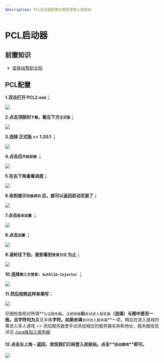 ```yaml
---
description: PCL启动器配置外置登录登入皮肤站
---
```


# PCL启动器

## 前置知识

* [皮肤站帮助文档](../First/Readme/pi-fu-zhan-wen-dang)

## PCL配置

**1.双击打开 PCL2.exe；**

![](../assets/pcl1.png)

**2.点击顶部的`下载`，看见下方`正式版`；**

![](../assets/image.png)

**3.选择 正式版 >> 1.20.1 ；**

![](../assets/image%20(1).png)

**4.点击后`开始安装` ；**

![](../assets/image%20(2).png)

**5.在右下角查看进度；**

![](../assets/image%20(3).png)

**6.收到提示`安装成功` 后，就可以返回启动页面了；**

![](../assets/image%20(4).png)

**7.点击`版本设置` ；**

![](../assets/image%20(5).png)

**8.点击`设置` ；**

![](../assets/image%20(6).png)

**9.滚轮往下划，直到看到`登录方式` 为止；**

![](../assets/image%20(7).png)

**10.选择`第三方登录: Authlib-Injector` ；**

![](../assets/image%20(8).png)

**11.然后按照这样来填写：**

![](../assets/image%20(9).png)

&#x20;   仔细检查核对所填**`认证服务器`**、**`注册链接`**和**`自动进入服务器`**（选填）与图中是否一致。且字符均为**英文半角**字符。如果未填**`自动进入服务器`**一项，稍后在进入游戏时需进入多人游戏 >> 添加服务器里手动添加相应的服务器名称和地址，服务器信息详见 
[Java版加入服务器](../serverDocs/enterTheServer/java-ban-jia-ru-fu-wu-qi.md)  

&#x20;

#### 12.点击左上角 **`←`** 返回，发现我们已经登入皮肤站。点击**`启动游戏`**即可。

![](../assets/image%20(10).png)

